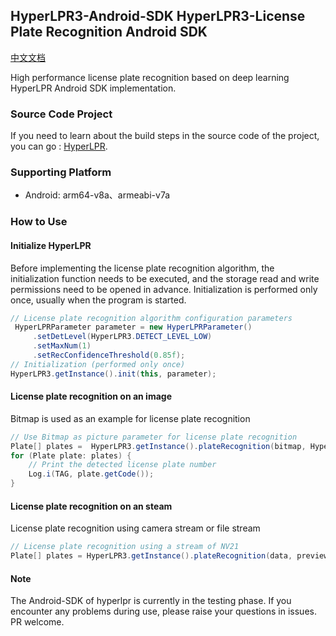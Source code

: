 ## HyperLPR3-Android-SDK   HyperLPR3-License Plate Recognition Android SDK

[中文文档](README_CH.md)

High performance license plate recognition based on deep learning HyperLPR Android SDK implementation.

### Source Code Project

If you need to learn about the build steps in the source code of the project, you can go : [HyperLPR](https://github.com/szad670401/HyperLPR).

### Supporting Platform

- Android: arm64-v8a、armeabi-v7a

### How to Use

#### Initialize  HyperLPR

Before implementing the license plate recognition algorithm, the initialization function needs to be executed, and the storage read and write permissions need to be opened in advance. Initialization is performed only once, usually when the program is started.

```Java
// License plate recognition algorithm configuration parameters
 HyperLPRParameter parameter = new HyperLPRParameter()
     .setDetLevel(HyperLPR3.DETECT_LEVEL_LOW)
     .setMaxNum(1)
     .setRecConfidenceThreshold(0.85f);
// Initialization (performed only once)
HyperLPR3.getInstance().init(this, parameter);
```

#### License plate recognition on an image

Bitmap is used as an example for license plate recognition

```Java
// Use Bitmap as picture parameter for license plate recognition
Plate[] plates =  HyperLPR3.getInstance().plateRecognition(bitmap, HyperLPR3.CAMERA_ROTATION_0, HyperLPR3.STREAM_BGRA);
for (Plate plate: plates) {
	// Print the detected license plate number
	Log.i(TAG, plate.getCode());
}

```
#### License plate recognition on an steam

License plate recognition using camera stream or file stream

```Java
// License plate recognition using a stream of NV21
Plate[] plates = HyperLPR3.getInstance().plateRecognition(data, previewSize.height, previewSize.width, HyperLPR3.CAMERA_ROTATION_270, HyperLPR3.STREAM_YUV_NV21);
```

#### Note

The Android-SDK of hyperlpr is currently in the testing phase. If you encounter any problems during use, please raise your questions in issues. PR welcome.